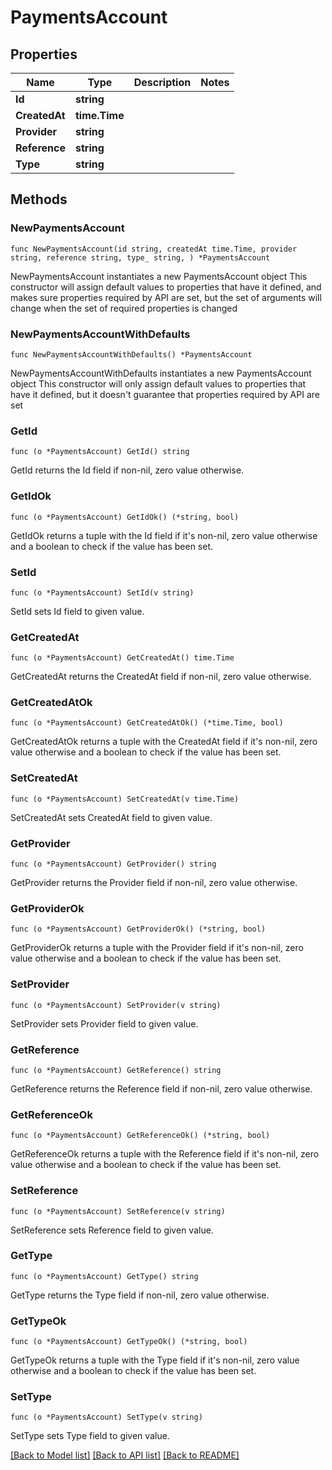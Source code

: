 # PaymentsAccount

## Properties

Name | Type | Description | Notes
------------ | ------------- | ------------- | -------------
**Id** | **string** |  | 
**CreatedAt** | **time.Time** |  | 
**Provider** | **string** |  | 
**Reference** | **string** |  | 
**Type** | **string** |  | 

## Methods

### NewPaymentsAccount

`func NewPaymentsAccount(id string, createdAt time.Time, provider string, reference string, type_ string, ) *PaymentsAccount`

NewPaymentsAccount instantiates a new PaymentsAccount object
This constructor will assign default values to properties that have it defined,
and makes sure properties required by API are set, but the set of arguments
will change when the set of required properties is changed

### NewPaymentsAccountWithDefaults

`func NewPaymentsAccountWithDefaults() *PaymentsAccount`

NewPaymentsAccountWithDefaults instantiates a new PaymentsAccount object
This constructor will only assign default values to properties that have it defined,
but it doesn't guarantee that properties required by API are set

### GetId

`func (o *PaymentsAccount) GetId() string`

GetId returns the Id field if non-nil, zero value otherwise.

### GetIdOk

`func (o *PaymentsAccount) GetIdOk() (*string, bool)`

GetIdOk returns a tuple with the Id field if it's non-nil, zero value otherwise
and a boolean to check if the value has been set.

### SetId

`func (o *PaymentsAccount) SetId(v string)`

SetId sets Id field to given value.


### GetCreatedAt

`func (o *PaymentsAccount) GetCreatedAt() time.Time`

GetCreatedAt returns the CreatedAt field if non-nil, zero value otherwise.

### GetCreatedAtOk

`func (o *PaymentsAccount) GetCreatedAtOk() (*time.Time, bool)`

GetCreatedAtOk returns a tuple with the CreatedAt field if it's non-nil, zero value otherwise
and a boolean to check if the value has been set.

### SetCreatedAt

`func (o *PaymentsAccount) SetCreatedAt(v time.Time)`

SetCreatedAt sets CreatedAt field to given value.


### GetProvider

`func (o *PaymentsAccount) GetProvider() string`

GetProvider returns the Provider field if non-nil, zero value otherwise.

### GetProviderOk

`func (o *PaymentsAccount) GetProviderOk() (*string, bool)`

GetProviderOk returns a tuple with the Provider field if it's non-nil, zero value otherwise
and a boolean to check if the value has been set.

### SetProvider

`func (o *PaymentsAccount) SetProvider(v string)`

SetProvider sets Provider field to given value.


### GetReference

`func (o *PaymentsAccount) GetReference() string`

GetReference returns the Reference field if non-nil, zero value otherwise.

### GetReferenceOk

`func (o *PaymentsAccount) GetReferenceOk() (*string, bool)`

GetReferenceOk returns a tuple with the Reference field if it's non-nil, zero value otherwise
and a boolean to check if the value has been set.

### SetReference

`func (o *PaymentsAccount) SetReference(v string)`

SetReference sets Reference field to given value.


### GetType

`func (o *PaymentsAccount) GetType() string`

GetType returns the Type field if non-nil, zero value otherwise.

### GetTypeOk

`func (o *PaymentsAccount) GetTypeOk() (*string, bool)`

GetTypeOk returns a tuple with the Type field if it's non-nil, zero value otherwise
and a boolean to check if the value has been set.

### SetType

`func (o *PaymentsAccount) SetType(v string)`

SetType sets Type field to given value.



[[Back to Model list]](../README.md#documentation-for-models) [[Back to API list]](../README.md#documentation-for-api-endpoints) [[Back to README]](../README.md)


